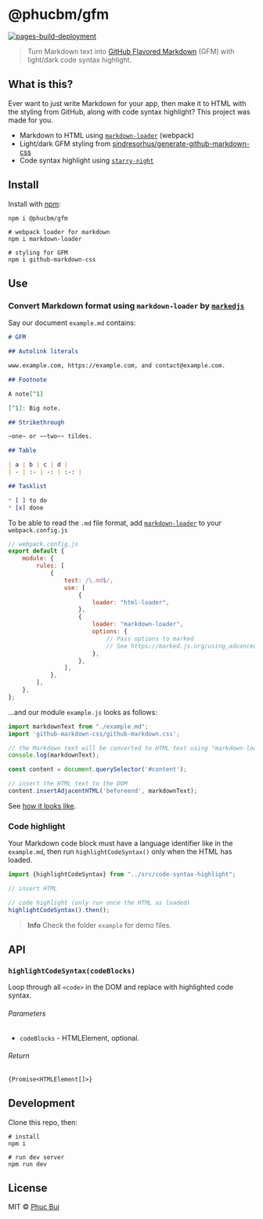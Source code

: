 # @phucbm/gfm

[![pages-build-deployment](https://github.com/phucbm/gfm/actions/workflows/pages/pages-build-deployment/badge.svg?branch=gh-pages)](https://github.com/phucbm/gfm/actions/workflows/pages/pages-build-deployment)

> Turn Markdown text into [GitHub Flavored Markdown](https://github.github.com/gfm/) (GFM) with light/dark code syntax
> highlight.

## What is this?

Ever want to just write Markdown for your app, then make it to HTML with the styling from GitHub, along with code syntax
highlight? This project was made for you.

- Markdown to HTML using [`markdown-loader`](https://www.npmjs.com/package/markdown-loader) (webpack)
- Light/dark GFM styling
  from [sindresorhus/generate-github-markdown-css](https://github.com/sindresorhus/generate-github-markdown-css)
- Code syntax highlight using [`starry-night`](https://github.com/wooorm/starry-night)

## Install

Install with [npm](https://docs.npmjs.com/cli/install):

```shell
npm i @phucbm/gfm

# webpack loader for markdown
npm i markdown-loader

# styling for GFM
npm i github-markdown-css
```

## Use

### Convert Markdown format using `markdown-loader` by [`markedjs`](https://marked.js.org/)

Say our document `example.md` contains:

```markdown
# GFM

## Autolink literals

www.example.com, https://example.com, and contact@example.com.

## Footnote

A note[^1]

[^1]: Big note.

## Strikethrough

~one~ or ~~two~~ tildes.

## Table

| a | b | c | d |
| - | :- | -: | :-: |

## Tasklist

* [ ] to do
* [x] done
```

To be able to read the `.md` file format, add [`markdown-loader`](https://www.npmjs.com/package/markdown-loader) to
your `webpack.config.js`

```javascript
// webpack.config.js
export default {
    module: {
        rules: [
            {
                test: /\.md$/,
                use: [
                    {
                        loader: "html-loader",
                    },
                    {
                        loader: "markdown-loader",
                        options: {
                            // Pass options to marked
                            // See https://marked.js.org/using_advanced#options
                        },
                    },
                ],
            },
        ],
    },
};
```

…and our module `example.js` looks as follows:

```js
import markdownText from "./example.md";
import 'github-markdown-css/github-markdown.css';

// the Markdown text will be converted to HTML text using "markdown-loader"
console.log(markdownText);

const content = document.querySelector('#content');

// insert the HTML text to the DOM
content.insertAdjacentHTML('beforeend', markdownText);
```

See [how it looks like](https://phucbm.github.io/gfm/).

### Code highlight

Your Markdown code block must have a language identifier like in the `example.md`, then run `highlightCodeSyntax()` only
when the HTML has loaded.

```javascript
import {highlightCodeSyntax} from "../src/code-syntax-highlight";

// insert HTML

// code highlight (only run once the HTML as loaded)
highlightCodeSyntax().then();
```

> **Info**
> Check the folder `example` for demo files.

## API

### `highlightCodeSyntax(codeBlocks)`

Loop through all `<code>` in the DOM and replace with highlighted code syntax.

###### Parameters

- `codeBlocks` - HTMLElement, optional.

###### Return

`{Promise<HTMLElement[]>}`

## Development

Clone this repo, then:

```shell
# install
npm i

# run dev server
npm run dev
```

## License

MIT © [Phuc Bui](https://github.com/phucbm)